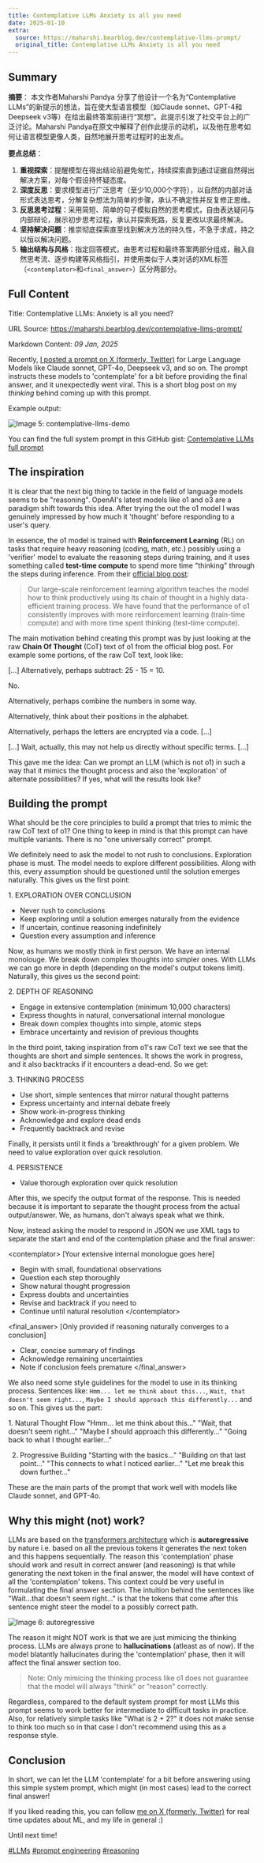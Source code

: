 ```yaml
---
title: Contemplative LLMs Anxiety is all you need
date: 2025-01-10
extra:
  source: https://maharshi.bearblog.dev/contemplative-llms-prompt/
  original_title: Contemplative LLMs Anxiety is all you need
---
```

## Summary
**摘要**：
本文作者Maharshi Pandya 分享了他设计一个名为“Contemplative LLMs”的新提示的想法，旨在使大型语言模型（如Claude sonnet、GPT-4和Deepseek v3等）在给出最终答案前进行“冥想”。此提示引发了社交平台上的广泛讨论。Maharshi Pandya在原文中解释了创作此提示的动机，以及他在思考如何让语言模型更像人类，自然地展开思考过程时的出发点。

**要点总结**：
1. **重视探索**：提醒模型在得出结论前避免匆忙，持续探索直到通过证据自然得出解决方案，对每个假设持怀疑态度。
2. **深度反思**：要求模型进行广泛思考（至少10,000个字符），以自然的内部对话形式表达思考，分解复杂想法为简单的步骤，承认不确定性并反复修正思维。
3. **反思思考过程**：采用简短、简单的句子模拟自然的思考模式，自由表达疑问与内部辩论，展示初步思考过程，承认并探索死路，反复更改以求最终解决。
4. **坚持解决问题**：推崇彻底探索直至找到解决方法的持久性，不急于求成，持之以恒以解决问题。
5. **输出结构与风格**：指定回答模式，由思考过程和最终答案两部分组成，融入自然思考流、逐步构建等风格指引，并使用类似于人类对话的XML标签（`<contemplator>`和`<final_answer>`）区分两部分。
## Full Content
Title: Contemplative LLMs: Anxiety is all you need?

URL Source: https://maharshi.bearblog.dev/contemplative-llms-prompt/

Markdown Content:
_09 Jan, 2025_

Recently, [I posted a prompt on X (formerly, Twitter)](https://x.com/mrsiipa/status/1876253176963493889) for Large Language Models like Claude sonnet, GPT-4o, Deepseek v3, and so on. The prompt instructs these models to 'contemplate' for a bit before providing the final answer, and it unexpectedly went viral. This is a short blog post on my _thinking_ behind coming up with this prompt.

Example output:

![Image 5: contemplative-llms-demo](https://raw.githubusercontent.com/Maharshi-Pandya/bearblogs/refs/heads/master/contemplative-llms/media/demo.png)

You can find the full system prompt in this GitHub gist: [Contemplative LLMs full prompt](https://gist.github.com/Maharshi-Pandya/4aeccbe1dbaa7f89c182bd65d2764203)

The inspiration
---------------

It is clear that the next big thing to tackle in the field of language models seems to be "reasoning". OpenAI's latest models like o1 and o3 are a paradigm shift towards this idea. After trying the out the o1 model I was genuinely impressed by how much it 'thought' before responding to a user's query.

In essence, the o1 model is trained with **Reinforcement Learning** (RL) on tasks that require heavy reasoning (coding, math, etc.) possibly using a 'verifier' model to evaluate the reasoning steps during training, and it uses something called **test-time compute** to spend more time "thinking" through the steps during inference. From their [official blog post](https://openai.com/index/learning-to-reason-with-llms/):

> Our large-scale reinforcement learning algorithm teaches the model how to think productively using its chain of thought in a highly data-efficient training process. We have found that the performance of o1 consistently improves with more reinforcement learning (train-time compute) and with more time spent thinking (test-time compute).

The main motivation behind creating this prompt was by just looking at the raw **Chain Of Thought** (CoT) text of o1 from the official blog post. For example some portions, of the raw CoT text, look like:

\[...\]
Alternatively, perhaps subtract: 25 - 15 = 10.

No.

Alternatively, perhaps combine the numbers in some way.

Alternatively, think about their positions in the alphabet.

Alternatively, perhaps the letters are encrypted via a code. 
\[...\]

\[...\]
Wait, actually, this may not help us directly without specific terms.
\[...\]

This gave me the idea: Can we prompt an LLM (which is not o1) in such a way that it mimics the thought process and also the 'exploration' of alternate possibilities? If yes, what will the results look like?

Building the prompt
-------------------

What should be the core principles to build a prompt that tries to mimic the raw CoT text of o1? One thing to keep in mind is that this prompt can have multiple variants. There is no "one universally correct" prompt.

We definitely need to ask the model to not rush to conclusions. Exploration phase is must. The model needs to explore different possibilities. Along with this, every assumption should be questioned until the solution emerges naturally. This gives us the first point:

1\. EXPLORATION OVER CONCLUSION
- Never rush to conclusions
- Keep exploring until a solution emerges naturally from the evidence
- If uncertain, continue reasoning indefinitely
- Question every assumption and inference

Now, as humans we mostly think in first person. We have an internal monolouge. We break down complex thoughts into simpler ones. With LLMs we can go more in depth (depending on the model's output tokens limit). Naturally, this gives us the second point:

2\. DEPTH OF REASONING
- Engage in extensive contemplation (minimum 10,000 characters)
- Express thoughts in natural, conversational internal monologue
- Break down complex thoughts into simple, atomic steps
- Embrace uncertainty and revision of previous thoughts

In the third point, taking inspiration from o1's raw CoT text we see that the thoughts are short and simple sentences. It shows the work in progress, and it also backtracks if it encounters a dead-end. So we get:

3\. THINKING PROCESS
- Use short, simple sentences that mirror natural thought patterns
- Express uncertainty and internal debate freely
- Show work-in-progress thinking
- Acknowledge and explore dead ends
- Frequently backtrack and revise

Finally, it persists until it finds a 'breakthrough' for a given problem. We need to value exploration over quick resolution.

4\. PERSISTENCE
- Value thorough exploration over quick resolution

After this, we specify the output format of the response. This is needed because it is important to separate the thought process from the actual output/answer. We, as humans, don't always speak what we think.

Now, instead asking the model to respond in JSON we use XML tags to separate the start and end of the contemplation phase and the final answer:

<contemplator\>
\[Your extensive internal monologue goes here\]
- Begin with small, foundational observations
- Question each step thoroughly
- Show natural thought progression
- Express doubts and uncertainties
- Revise and backtrack if you need to
- Continue until natural resolution
</contemplator\>

<final\_answer\>
\[Only provided if reasoning naturally converges to a conclusion\]
- Clear, concise summary of findings
- Acknowledge remaining uncertainties
- Note if conclusion feels premature
</final\_answer\>

We also need some style guidelines for the model to use in its thinking process. Sentences like: `Hmm... let me think about this...`, `Wait, that doesn't seem right...`, `Maybe I should approach this differently...` and so on. This gives us the part:

1\. Natural Thought Flow
"Hmm... let me think about this..."
"Wait, that doesn't seem right..."
"Maybe I should approach this differently..."
"Going back to what I thought earlier..."

2. Progressive Building
"Starting with the basics..."
"Building on that last point..."
"This connects to what I noticed earlier..."
"Let me break this down further..."

These are the main parts of the prompt that work well with models like Claude sonnet, and GPT-4o.

Why this might (not) work?
--------------------------

LLMs are based on the [transformers architecture](https://arxiv.org/abs/1706.03762) which is **autoregressive** by nature i.e. based on all the previous tokens it generates the next token and this happens sequentially. The reason this 'contemplation' phase should work and result in correct answer (and reasoning) is that while generating the next token in the final answer, the model will have context of all the 'contemplation' tokens. This context could be very useful in formulating the final answer section. The intuition behind the sentences like "Wait...that doesn't seem right..." is that the tokens that come after this sentence might steer the model to a possibly correct path.

![Image 6: autoregressive](https://raw.githubusercontent.com/Maharshi-Pandya/bearblogs/refs/heads/master/contemplative-llms/media/autoregressive.png)

The reason it might NOT work is that we are just mimicing the thinking process. LLMs are always prone to **hallucinations** (atleast as of now). If the model blatantly hallucinates during the 'contemplation' phase, then it will affect the final answer section too.

> Note: Only mimicing the thinking process like o1 does not guarantee that the model will always "think" or "reason" correctly.

Regardless, compared to the default system prompt for most LLMs this prompt seems to work better for intermediate to difficult tasks in practice. Also, for relatively simple tasks like "What is 2 + 2?" it does not make sense to think too much so in that case I don't recommend using this as a response style.

Conclusion
----------

In short, we can let the LLM 'contemplate' for a bit before answering using this simple system prompt, which might (in most cases) lead to the correct final answer!

If you liked reading this, you can follow [me on X (formerly, Twitter)](https://x.com/mrsiipa) for real time updates about ML, and my life in general :)

Until next time!

[#LLMs](https://maharshi.bearblog.dev/blog/?q=LLMs) [#prompt engineering](https://maharshi.bearblog.dev/blog/?q=prompt%20engineering) [#reasoning](https://maharshi.bearblog.dev/blog/?q=reasoning)


